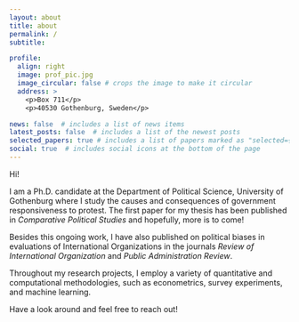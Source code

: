 ```yaml
---
layout: about
title: about
permalink: /
subtitle:

profile:
  align: right
  image: prof_pic.jpg
  image_circular: false # crops the image to make it circular
  address: >
    <p>Box 711</p>
    <p>40530 Gothenburg, Sweden</p>

news: false  # includes a list of news items
latest_posts: false  # includes a list of the newest posts
selected_papers: true # includes a list of papers marked as "selected={true}"
social: true  # includes social icons at the bottom of the page
---
```

Hi! 

I am a Ph.D. candidate at the Department of Political Science, University of Gothenburg where I study the causes and consequences of government responsiveness to protest. The first paper for my thesis has been published in _Comparative Political Studies_ and hopefully, more is to come! 

Besides this ongoing work, I have also published on political biases in evaluations of International Organizations in the journals _Review of International Organization_ and _Public Administration Review_. 

Throughout my research projects, I employ a variety of quantitative and computational methodologies, such as econometrics, survey experiments, and machine learning.

Have a look around and feel free to reach out!

